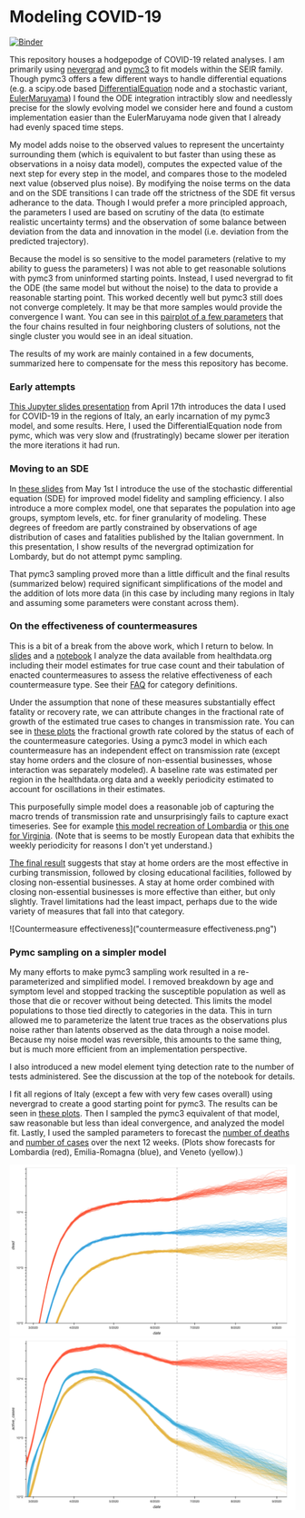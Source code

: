 # Modeling COVID-19

[![Binder](https://mybinder.org/badge_logo.svg)](https://mybinder.org/v2/gh/raaperrotta/covid-binder/master)

This repository houses a hodgepodge of COVID-19 related analyses. I am primarily using [nevergrad](https://facebookresearch.github.io/nevergrad/) and [pymc3](https://docs.pymc.io/) to fit models within the SEIR family. Though pymc3 offers a few different ways to handle differential equations (e.g. a scipy.ode based [DifferentialEquation](https://docs.pymc.io/notebooks/ODE_API_introduction.html?highlight=differentialequation) node and a stochastic variant, [EulerMaruyama](https://docs.pymc.io/notebooks/Euler-Maruyama_and_SDEs.html?highlight=sde)) I found the ODE integration intractibly slow and needlessly precise for the slowly evolving model we consider here and found a custom implementation easier than the EulerMaruyama node given that I already had evenly spaced time steps.

My model adds noise to the observed values to represent the uncertainty surrounding them (which is equivalent to but faster than using these as observations in a noisy data model), computes the expected value of the next step for every step in the model, and compares those to the modeled next value (observed plus noise). By modifying the noise terms on the data and on the SDE transitions I can trade off the strictness of the SDE fit versus adherance to the data. Though I would prefer a more principled approach, the parameters I used are based on scrutiny of the data (to estimate realistic uncertainty terms) and the observation of some balance between deviation from the data and innovation in the model (i.e. deviation from the predicted trajectory).

Because the model is so sensitive to the model parameters (relative to my ability to guess the parameters) I was not able to get reasonable solutions with pymc3 from uninformed starting points. Instead, I used nevergrad to fit the ODE (the same model but without the noise) to the data to provide a reasonable starting point. This worked decently well but pymc3 still does not converge completely. It may be that more samples would provide the convergence I want. You can see in this [pairplot of a few parameters](https://raaperrotta.github.io/covid-binder/Italy%20COVID-19%20Model%20-%20(S)EIR%20with%20PyMC3%20and%20Nevergrad.html#3c276038-d504-4c94-9523-2cb73213a15f) that the four chains resulted in four neighboring clusters of solutions, not the single cluster you would see in an ideal situation.

The results of my work are mainly contained in a few documents, summarized here to compensate for the mess this repository has become.

### Early attempts
[This Jupyter slides presentation](https://raaperrotta.github.io/covid-binder/presentation.slides.html) from April 17th introduces the data I used for COVID-19 in the regions of Italy, an early incarnation of my pymc3 model, and some results. Here, I used the DifferentialEquation node from pymc, which was very slow and (frustratingly) became slower per iteration the more iterations it had run.

### Moving to an SDE
In [these slides](https://raaperrotta.github.io/covid-binder/presentation-2020-05-01.slides#/) from May 1st I introduce the use of the stochastic differential equation (SDE) for improved model fidelity and sampling efficiency. I also introduce a more complex model, one that separates the population into age groups, symptom levels, etc. for finer granularity of modeling. These degrees of freedom are partly constrained by observations of age distribution of cases and fatalities published by the Italian government. In this presentation, I show results of the nevergrad optimization for Lombardy, but do not attempt pymc sampling.

That pymc3 sampling proved more than a little difficult and the final results (summarized below) required significant simplifications of the model and the addition of lots more data (in this case by including many regions in Italy and assuming some parameters were constant across them).

### On the effectiveness of countermeasures

This is a bit of a break from the above work, which I return to below. In [slides](https://raaperrotta.github.io/covid-binder/presentation_2020_06_02.slides.html#/) and a [notebook](https://raaperrotta.github.io/covid-binder/On%20the%20effectiveness%20of%20lockdown%20measures.html) I analyze the data available from healthdata.org including their model estimates for true case count and their tabulation of enacted countermeasures to assess the relative effectiveness of each countermeasure type. See their [FAQ](http://www.healthdata.org/covid/faqs#social%20distancing) for category definitions.

Under the assumption that none of these measures substantially effect fatality or recovery rate, we can attribute changes in the fractional rate of growth of the estimated true cases to changes in transmission rate. You can see in [these plots](https://raaperrotta.github.io/covid-binder/On%20the%20effectiveness%20of%20lockdown%20measures.html#629bc2bc-603b-4e73-9989-3aafa1978efc) the fractional growth rate colored by the status of each of the countermeasure categories. Using a pymc3 model in which each countermeasure has an independent effect on transmission rate (except stay home orders and the closure of non-essential businesses, whose interaction was separately modeled). A baseline rate was estimated per region in the healthdata.org data and a weekly periodicity estimated to account for oscillations in their estimates.

This purposefully simple model does a reasonable job of capturing the macro trends of transmission rate and unsurprisingly fails to capture exact timeseries. See for example [this model recreation of Lombardia](https://raaperrotta.github.io/covid-binder/On%20the%20effectiveness%20of%20lockdown%20measures.html#4636b84a-45b7-49f4-838a-5942f111aaa0) or [this one for Virginia](https://raaperrotta.github.io/covid-binder/On%20the%20effectiveness%20of%20lockdown%20measures.html#48e9072d-0a39-4e55-99ab-8359bc9898cd). (Note that is seems to be mostly European data that exhibits the weekly periodicity for reasons I don't yet understand.)

[The final result](https://raaperrotta.github.io/covid-binder/On%20the%20effectiveness%20of%20lockdown%20measures.html#54491e41-5fef-4f3d-9f1e-4d2c85d71282) suggests that stay at home orders are the most effective in curbing transmission, followed by closing educational facilities, followed by closing non-essential businesses. A stay at home order combined with closing non-essential businesses is more effective than either, but only slightly. Travel limitations had the least impact, perhaps due to the wide variety of measures that fall into that category.

![Countermeasure effectiveness]("countermeasure effectiveness.png")

### Pymc sampling on a simpler model

My many efforts to make pymc3 sampling work resulted in a re-parameterized and simplified model. I removed breakdown by age and symptom level and stopped tracking the susceptible population as well as those that die or recover without being detected. This limits the model populations to those tied directly to categories in the data. This in turn allowed me to parameterize the latent true traces as the observations plus noise rather than latents observed as the data through a noise model. Because my noise model was reversible, this amounts to the same thing, but is much more efficient from an implementation perspective.

I also introduced a new model element tying detection rate to the number of tests administered. See the discussion at the top of the notebook for details.

I fit all regions of Italy (except a few with very few cases overall) using nevergrad to create a good starting point for pymc3. The results can be seen in [these plots](https://raaperrotta.github.io/covid-binder/Italy%20COVID-19%20Model%20-%20(S)EIR%20with%20PyMC3%20and%20Nevergrad.html#512274b1-e8d1-446f-903d-a14f643a35f4). Then I sampled the pymc3 equivalent of that model, saw reasonable but less than ideal convergence, and analyzed the model fit. Lastly, I used the sampled parameters to forecast the [number of deaths](https://raaperrotta.github.io/covid-binder/Italy%20COVID-19%20Model%20-%20(S)EIR%20with%20PyMC3%20and%20Nevergrad.html#86843fb1-efff-4283-a4b9-864ccc135435) and [number of cases](https://raaperrotta.github.io/covid-binder/Italy%20COVID-19%20Model%20-%20(S)EIR%20with%20PyMC3%20and%20Nevergrad.html#953350c9-fa0f-4e3f-8740-589d1474a832) over the next 12 weeks. (Plots show forecasts for Lombardia (red), Emilia-Romagna (blue), and Veneto (yellow).)

![Forecast deaths](forecast_deaths.png)
![Forecast cases](forecast_cases.png)
